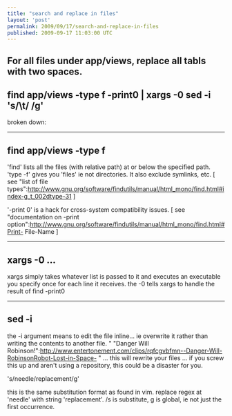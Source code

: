 ```yaml
---
title: "search and replace in files"
layout: 'post'
permalink: 2009/09/17/search-and-replace-in-files
published: 2009-09-17 11:03:00 UTC
---
```

For all files under app/views, replace all tabls with two spaces.
---
find app/views -type f -print0 | xargs -0 sed -i 's/\t/ /g'
---

broken down:

---
find app/views -type f
---

'find' lists all the files (with relative path) at or below the specified path. 'type -f' gives you 'files' ie not directories. It also exclude symlinks, etc. [ see &quot;list of file types&quot;:http://www.gnu.org/software/findutils/manual/html_mono/find.html#index-g_t_002dtype-31 ]

'-print 0' is a hack for cross-system compatibility issues. [ see &quot;documentation on -print option&quot;:http://www.gnu.org/software/findutils/manual/html_mono/find.html#Print-
File-Name ]

---
xargs -0 ... 
---

xargs simply takes whatever list is passed to it and executes an executable you specify once for each line it receives. the -0 tells xargs to handle the result of find -print0

---
sed -i
---

the -i argument means to edit the file inline... ie overwrite it rather than writing the contents to another file.
&quot; &quot;Danger Will Robinson!&quot;:http://www.entertonement.com/clips/rqfcgvbfmn--Danger-Will-RobinsonRobot-Lost-in-Space- &quot; ... this will rewrite your files ... if you screw this up and aren't using a repository, this could be a disaster for you.

's/needle/replacement/g'

this is the same substitution format as found in vim. replace regex at 'needle' with string 'replacement'. /s is substitute, g is global, ie not just the first occurrence.
